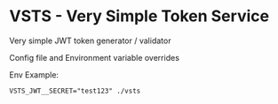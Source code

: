 # VSTS - Very Simple Token Service

Very simple JWT token generator / validator

Config file and Environment variable overrides

Env Example:

`VSTS_JWT__SECRET="test123" ./vsts`
